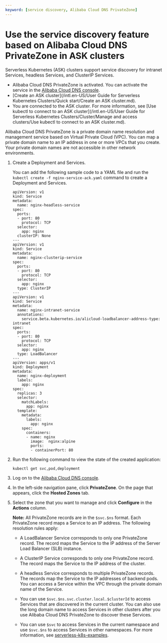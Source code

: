 ```yaml
---
keyword: [service discovery, Alibaba Cloud DNS PrivateZone]
---
```


# Use the service discovery feature based on Alibaba Cloud DNS PrivateZone in ASK clusters

Serverless Kubernetes \(ASK\) clusters support service discovery for intranet Services, headless Services, and ClusterIP Services.

-   Alibaba Cloud DNS PrivateZone is activated. You can activate the service in the [Alibaba Cloud DNS console](https://dns.console.aliyun.com/).
-   [Create an ASK cluster](/intl.en-US/User Guide for Serverless Kubernetes Clusters/Quick start/Create an ASK cluster.md).
-   You are connected to the ASK cluster. For more information, see [Use kubectl to connect to an ASK cluster](/intl.en-US/User Guide for Serverless Kubernetes Clusters/Cluster/Manage and access clusters/Use kubectl to connect to an ASK cluster.md).

Alibaba Cloud DNS PrivateZone is a private domain name resolution and management service based on Virtual Private Cloud \(VPC\). You can map a private domain name to an IP address in one or more VPCs that you create. Your private domain names are not accessible in other network environments.

1.  Create a Deployment and Services.

    You can add the following sample code to a YAML file and run the `kubectl create -f nginx-service-ack.yaml` command to create a Deployment and Services.

    ```
    apiVersion: v1
    kind: Service
    metadata:
      name: nginx-headless-service
    spec:
      ports:
      - port: 80
        protocol: TCP
      selector:
        app: nginx
      clusterIP: None
    ---
    apiVersion: v1
    kind: Service
    metadata:
      name: nginx-clusterip-service
    spec:
      ports:
      - port: 80
        protocol: TCP
      selector:
        app: nginx
      type: ClusterIP
    ---
    apiVersion: v1
    kind: Service
    metadata:
      name: nginx-intranet-service
      annotations:
        service.beta.kubernetes.io/alicloud-loadbalancer-address-type: intranet
    spec:
      ports:
      - port: 80
        protocol: TCP
      selector:
        app: nginx
      type: LoadBalancer
    ---
    apiVersion: apps/v1
    kind: Deployment
    metadata:
      name: nginx-deployment
      labels:
        app: nginx
    spec:
      replicas: 3
      selector:
        matchLabels:
          app: nginx
      template:
        metadata:
          labels:
            app: nginx
        spec:
          containers:
          - name: nginx
            image:  nginx:alpine
            ports:
            - containerPort: 80
    ```

2.  Run the following command to view the state of the created application:

    ```
    kubectl get svc,pod,deployment
    ```

3.  Log on to the [Alibaba Cloud DNS console](https://dns.console.aliyun.com/).

4.  In the left-side navigation pane, click **PrivateZone**. On the page that appears, click the **Hosted Zones** tab.

5.  Select the zone that you want to manage and click **Configure** in the **Actions** column.

    **Note:** All PrivateZone records are in the `$svc.$ns` format. Each PrivateZone record maps a Service to an IP address. The following resolution rules apply:

    -   A LoadBalancer Service corresponds to only one PrivateZone record. The record maps the Service to the IP address of the Server Load Balancer \(SLB\) instance.
    -   A ClusterIP Service corresponds to only one PrivateZone record. The record maps the Service to the IP address of the cluster.
    -   A headless Service corresponds to multiple PrivateZone records. The records map the Service to the IP addresses of backend pods.
    You can access a Service within the VPC through the private domain name of the Service.

    -   You can use `$svc.$ns.svc.cluster.local.$clusterId` to access Services that are discovered in the current cluster. You can also use the long domain name to access Services in other clusters after you use Alibaba Cloud DNS PrivateZone to discover these Services.
    -   You can use `$svc` to access Services in the current namespace and use `$svc.$ns` to access Services in other namespaces.
    For more information, see [serverless-k8s-examples](https://github.com/AliyunContainerService/serverless-k8s-examples).


